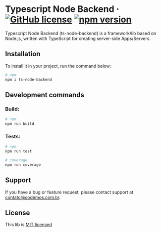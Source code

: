 # Typescript Node Backend &middot; [![GitHub license](https://img.shields.io/badge/license-MIT-blue.svg)](https://github.com/cod3mos/ts-node-backend/blob/main/LICENSE) [![npm version](https://img.shields.io/npm/v/react.svg?style=flat)](https://www.npmjs.com/package/ts-node-backend)

Typescript Node Backend (ts-node-backend) is a framework/lib based on Node.js, written with TypeScript for creating server-side Apps/Servers.

## Installation

To install it in your project, run the command below:

```bash
# npm
npm i ts-node-backend
```

## Development commands

### Build:

```bash
# npm
npm run build
```

### Tests:

```bash
# npm
npm run test

# coverage
npm run coverage 
```

## Support

If you have a bug or feature request, please contact support at contato@codemos.com.br.

## License

This lib is [MIT licensed](https://choosealicense.com/licenses/mit)
